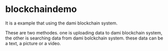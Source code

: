 # blockchaindemo
It is a example that using the dami blockchain system.

These are two methodes. one is uploading data to dami blockchain system, the other is searching data from dami bolckchain system.
these data can be a text, a picture or a video.


